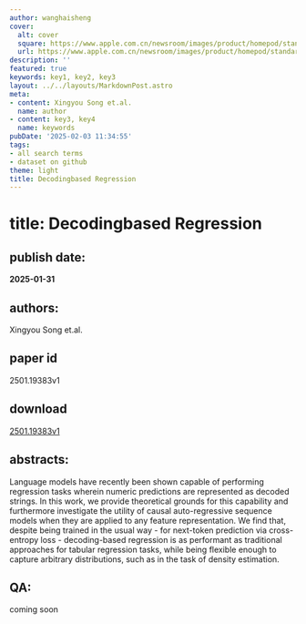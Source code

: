 ```yaml
---
author: wanghaisheng
cover:
  alt: cover
  square: https://www.apple.com.cn/newsroom/images/product/homepod/standard/Apple-HomePod-hero-230118_big.jpg.large_2x.jpg
  url: https://www.apple.com.cn/newsroom/images/product/homepod/standard/Apple-HomePod-hero-230118_big.jpg.large_2x.jpg
description: ''
featured: true
keywords: key1, key2, key3
layout: ../../layouts/MarkdownPost.astro
meta:
- content: Xingyou Song et.al.
  name: author
- content: key3, key4
  name: keywords
pubDate: '2025-02-03 11:34:55'
tags:
- all search terms
- dataset on github
theme: light
title: Decodingbased Regression
---
```


# title: Decodingbased Regression 
## publish date: 
**2025-01-31** 
## authors: 
  Xingyou Song et.al. 
## paper id
2501.19383v1
## download
[2501.19383v1](http://arxiv.org/abs/2501.19383v1)
## abstracts:
Language models have recently been shown capable of performing regression tasks wherein numeric predictions are represented as decoded strings. In this work, we provide theoretical grounds for this capability and furthermore investigate the utility of causal auto-regressive sequence models when they are applied to any feature representation. We find that, despite being trained in the usual way - for next-token prediction via cross-entropy loss - decoding-based regression is as performant as traditional approaches for tabular regression tasks, while being flexible enough to capture arbitrary distributions, such as in the task of density estimation.
## QA:
coming soon
